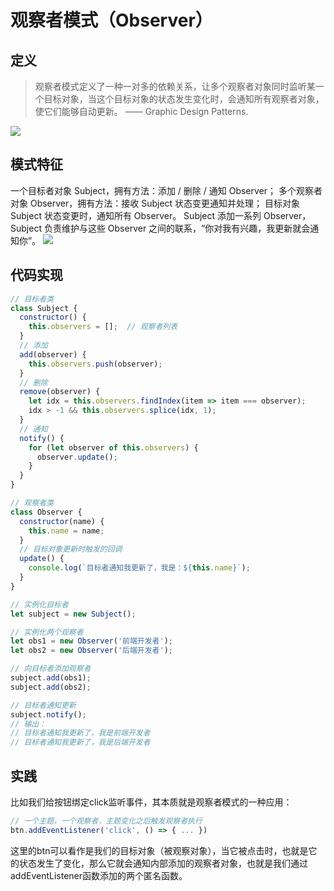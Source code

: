 # 观察者模式（Observer）

## 定义
> 观察者模式定义了一种一对多的依赖关系，让多个观察者对象同时监听某一个目标对象，当这个目标对象的状态发生变化时，会通知所有观察者对象，使它们能够自动更新。 —— Graphic Design Patterns.


![](https://img.imyangyong.com/blog/2019-12-23%2009-35-49.png)

## 模式特征
一个目标者对象 Subject，拥有方法：添加 / 删除 / 通知 Observer；
多个观察者对象 Observer，拥有方法：接收 Subject 状态变更通知并处理；
目标对象 Subject 状态变更时，通知所有 Observer。
Subject 添加一系列 Observer， Subject 负责维护与这些 Observer 之间的联系，“你对我有兴趣，我更新就会通知你”。
![](https://p3-juejin.byteimg.com/tos-cn-i-k3u1fbpfcp/644cd4fde1594582ae86103d3543d06e~tplv-k3u1fbpfcp-zoom-in-crop-mark:1512:0:0:0.awebp)
## 代码实现
```js
// 目标者类
class Subject {
  constructor() {
    this.observers = [];  // 观察者列表
  }
  // 添加
  add(observer) {
    this.observers.push(observer);
  }
  // 删除
  remove(observer) {
    let idx = this.observers.findIndex(item => item === observer);
    idx > -1 && this.observers.splice(idx, 1);
  }
  // 通知
  notify() {
    for (let observer of this.observers) {
      observer.update();
    }
  }
}

// 观察者类
class Observer {
  constructor(name) {
    this.name = name;
  }
  // 目标对象更新时触发的回调
  update() {
    console.log(`目标者通知我更新了，我是：${this.name}`);
  }
}

// 实例化目标者
let subject = new Subject();

// 实例化两个观察者
let obs1 = new Observer('前端开发者');
let obs2 = new Observer('后端开发者');

// 向目标者添加观察者
subject.add(obs1);
subject.add(obs2);

// 目标者通知更新
subject.notify();  
// 输出：
// 目标者通知我更新了，我是前端开发者
// 目标者通知我更新了，我是后端开发者
```

## 实践
比如我们给按钮绑定click监听事件，其本质就是观察者模式的一种应用：
```js
// 一个主题，一个观察者，主题变化之后触发观察者执行
btn.addEventListener('click', () => { ... })
```
这里的btn可以看作是我们的目标对象（被观察对象），当它被点击时，也就是它的状态发生了变化，那么它就会通知内部添加的观察者对象，也就是我们通过addEventListener函数添加的两个匿名函数。